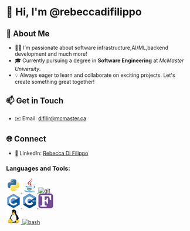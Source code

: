  # 🌟 Hi, I'm @rebeccadifilippo

## 🚀 About Me
- 👩‍💻 I’m passionate about software infrastructure,AI/ML,backend development and much more!
- 🎓 Currently pursuing a degree in **Software Engineering** at *McMaster University*.
- 💡 Always eager to learn and collaborate on exciting projects. Let's create something great together!

## 📫 Get in Touch
- ✉️ Email: [difilir@mcmaster.ca](mailto:difilir@mcmaster.ca)

## 🌐 Connect
- 💼 LinkedIn: [Rebecca Di Filippo](https://www.linkedin.com/in/rebeccadifilippo)

<h3 align="left">Languages and Tools:</h3>
<div align="left"> 
<div>
<a href="https://www.python.org" target="_blank" rel="noreferrer"> <img src="https://raw.githubusercontent.com/devicons/devicon/master/icons/python/python-original.svg" alt="python" width="40" height="40"/> </a> 
 <a href="https://www.java.com" target="_blank" rel="noreferrer"> <img src="https://raw.githubusercontent.com/devicons/devicon/master/icons/java/java-original.svg" alt="java" width="40" height="40"/> </a> 
<a href="https://git-scm.com/" target="_blank" rel="noreferrer"> <img src="https://www.vectorlogo.zone/logos/git-scm/git-scm-icon.svg" alt="git" width="40" height="40"/> </a>  
</div>
<div>
<a href="https://www.cprogramming.com/" target="_blank" rel="noreferrer"> <img src="https://raw.githubusercontent.com/devicons/devicon/master/icons/c/c-original.svg" alt="c" width="40" height="40"/> </a> 
 <a href="https://www.cplusplus.com/" target="_blank" rel="noreferrer"> <img src="https://raw.githubusercontent.com/devicons/devicon/master/icons/cplusplus/cplusplus-original.svg" alt="cplusplus" width="40" height="40"/> </a>
 <a href="https://fortran-lang.org/" target="_blank" rel="noreferrer"> <img src="https://raw.githubusercontent.com/devicons/devicon/master/icons/fortran/fortran-original.svg" alt="fortran" width="40" height="40"/> </a>
</div>
 <div>
<a href="https://www.linux.org/" target="_blank" rel="noreferrer"> <img src="https://raw.githubusercontent.com/devicons/devicon/master/icons/linux/linux-original.svg" alt="linux" width="40" height="40"/> </a> 
<a href="https://www.gnu.org/software/bash/" target="_blank" rel="noreferrer"> <img src="https://www.vectorlogo.zone/logos/gnu_bash/gnu_bash-icon.svg" alt="bash" width="40" height="40"/> </a> 
</div>
 </div>
